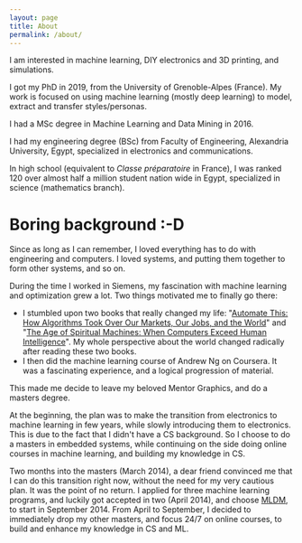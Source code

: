 ```yaml
---
layout: page
title: About
permalink: /about/
---
```


<!-- [![](https://osm3000.files.wordpress.com/2022/04/personal.jpg?w=1024)](https://osm3000.files.wordpress.com/2022/04/personal.jpg) -->

I am interested in machine learning, DIY electronics and 3D printing, and simulations.

I got my PhD in 2019, from the University of Grenoble-Alpes (France). My work is focused on using machine learning (mostly deep learning) to model, extract and transfer styles/personas.

I had a MSc degree in Machine Learning and Data Mining in 2016.

I had my engineering degree (BSc) from Faculty of Engineering, Alexandria University, Egypt, specialized in electronics and communications.

In high school (equivalent to *Classe préparatoire* in France), I was ranked 120 over almost half a million student nation wide in Egypt, specialized in science (mathematics branch).

# Boring background :-D

Since as long as I can remember, I loved everything has to do with engineering and computers. I loved systems, and putting them together to form other systems, and so on.

During the time I worked in Siemens, my fascination with machine learning and optimization grew a lot. Two things motivated me to finally go there:

- I stumbled upon two books that really changed my life: "[Automate This: How Algorithms Took Over Our Markets, Our Jobs, and the World](https://www.amazon.com/Automate-This-Algorithms-Markets-World/dp/1591846528/ref=sr_1_fkmrnull_1?keywords=Automate+This%3A+How+Algorithms+Took+Over+Our+Markets%2C+Our+Jobs%2C+and+the+World&qid=1553653100&s=books&sr=1-1-fkmrnull)" and "[The Age of Spiritual Machines: When Computers Exceed Human Intelligence](https://www.amazon.com/Age-Spiritual-Machines-Computers-Intelligence/dp/0140282025/ref=tmm_pap_swatch_0?_encoding=UTF8&qid=&sr=)". My whole perspective about the world changed radically after reading these two books.
- I then did the machine learning course of Andrew Ng on Coursera. It was a fascinating experience, and a logical progression of material.

This made me decide to leave my beloved Mentor Graphics, and do a masters degree.

At the beginning, the plan was to make the transition from electronics to machine learning in few years, while slowly introducing them to electronics. This is due to the fact that I didn't have a CS background. So I choose to do a masters in embedded systems, while continuing on the side doing online courses in machine learning, and building my knowledge in CS.

Two months into the masters (March 2014), a dear friend convinced me that I can do this transition right now, without the need for my very cautious plan. It was the point of no return. I applied for three machine learning programs, and luckily got accepted in two (April 2014), and choose [MLDM](https://mldm.univ-st-etienne.fr/), to start in September 2014. From April to September, I decided to immediately drop my other masters, and focus 24/7 on online courses, to build and enhance my knowledge in CS and ML.